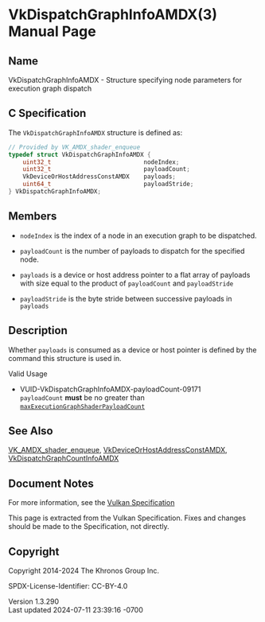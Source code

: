 # VkDispatchGraphInfoAMDX(3) Manual Page

## Name

VkDispatchGraphInfoAMDX - Structure specifying node parameters for
execution graph dispatch



## <a href="#_c_specification" class="anchor"></a>C Specification

The `VkDispatchGraphInfoAMDX` structure is defined as:

``` c
// Provided by VK_AMDX_shader_enqueue
typedef struct VkDispatchGraphInfoAMDX {
    uint32_t                          nodeIndex;
    uint32_t                          payloadCount;
    VkDeviceOrHostAddressConstAMDX    payloads;
    uint64_t                          payloadStride;
} VkDispatchGraphInfoAMDX;
```

## <a href="#_members" class="anchor"></a>Members

- `nodeIndex` is the index of a node in an execution graph to be
  dispatched.

- `payloadCount` is the number of payloads to dispatch for the specified
  node.

- `payloads` is a device or host address pointer to a flat array of
  payloads with size equal to the product of `payloadCount` and
  `payloadStride`

- `payloadStride` is the byte stride between successive payloads in
  `payloads`

## <a href="#_description" class="anchor"></a>Description

Whether `payloads` is consumed as a device or host pointer is defined by
the command this structure is used in.

Valid Usage

- <a href="#VUID-VkDispatchGraphInfoAMDX-payloadCount-09171"
  id="VUID-VkDispatchGraphInfoAMDX-payloadCount-09171"></a>
  VUID-VkDispatchGraphInfoAMDX-payloadCount-09171  
  `payloadCount` **must** be no greater than <a
  href="https://registry.khronos.org/vulkan/specs/1.3-extensions/html/vkspec.html#limits-maxExecutionGraphShaderPayloadCount"
  target="_blank"
  rel="noopener"><code>maxExecutionGraphShaderPayloadCount</code></a>

## <a href="#_see_also" class="anchor"></a>See Also

[VK_AMDX_shader_enqueue](https://registry.khronos.org/vulkan/specs/1.3-extensions/man/html/VK_AMDX_shader_enqueue.html),
[VkDeviceOrHostAddressConstAMDX](https://registry.khronos.org/vulkan/specs/1.3-extensions/man/html/VkDeviceOrHostAddressConstAMDX.html),
[VkDispatchGraphCountInfoAMDX](https://registry.khronos.org/vulkan/specs/1.3-extensions/man/html/VkDispatchGraphCountInfoAMDX.html)

## <a href="#_document_notes" class="anchor"></a>Document Notes

For more information, see the <a
href="https://registry.khronos.org/vulkan/specs/1.3-extensions/html/vkspec.html#VkDispatchGraphInfoAMDX"
target="_blank" rel="noopener">Vulkan Specification</a>

This page is extracted from the Vulkan Specification. Fixes and changes
should be made to the Specification, not directly.

## <a href="#_copyright" class="anchor"></a>Copyright

Copyright 2014-2024 The Khronos Group Inc.

SPDX-License-Identifier: CC-BY-4.0

Version 1.3.290  
Last updated 2024-07-11 23:39:16 -0700
